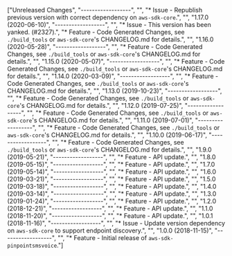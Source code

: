 ["Unreleased Changes", "------------------", "", "* Issue - Republish previous version with correct dependency on `aws-sdk-core`.", "", "1.17.0 (2020-06-10)", "------------------", "", "* Issue - This version has been yanked. (#2327).", "* Feature - Code Generated Changes, see `./build_tools` or `aws-sdk-core`'s CHANGELOG.md for details.", "", "1.16.0 (2020-05-28)", "------------------", "", "* Feature - Code Generated Changes, see `./build_tools` or `aws-sdk-core`'s CHANGELOG.md for details.", "", "1.15.0 (2020-05-07)", "------------------", "", "* Feature - Code Generated Changes, see `./build_tools` or `aws-sdk-core`'s CHANGELOG.md for details.", "", "1.14.0 (2020-03-09)", "------------------", "", "* Feature - Code Generated Changes, see `./build_tools` or `aws-sdk-core`'s CHANGELOG.md for details.", "", "1.13.0 (2019-10-23)", "------------------", "", "* Feature - Code Generated Changes, see `./build_tools` or `aws-sdk-core`'s CHANGELOG.md for details.", "", "1.12.0 (2019-07-25)", "------------------", "", "* Feature - Code Generated Changes, see `./build_tools` or `aws-sdk-core`'s CHANGELOG.md for details.", "", "1.11.0 (2019-07-01)", "------------------", "", "* Feature - Code Generated Changes, see `./build_tools` or `aws-sdk-core`'s CHANGELOG.md for details.", "", "1.10.0 (2019-06-17)", "------------------", "", "* Feature - Code Generated Changes, see `./build_tools` or `aws-sdk-core`'s CHANGELOG.md for details.", "", "1.9.0 (2019-05-21)", "------------------", "", "* Feature - API update.", "", "1.8.0 (2019-05-15)", "------------------", "", "* Feature - API update.", "", "1.7.0 (2019-05-14)", "------------------", "", "* Feature - API update.", "", "1.6.0 (2019-03-21)", "------------------", "", "* Feature - API update.", "", "1.5.0 (2019-03-18)", "------------------", "", "* Feature - API update.", "", "1.4.0 (2019-03-14)", "------------------", "", "* Feature - API update.", "", "1.3.0 (2019-01-24)", "------------------", "", "* Feature - API update.", "", "1.2.0 (2018-12-21)", "------------------", "", "* Feature - API update.", "", "1.1.0 (2018-11-20)", "------------------", "", "* Feature - API update.", "", "1.0.1 (2018-11-16)", "------------------", "", "* Issue - Update version dependency on `aws-sdk-core` to support endpoint discovery.", "", "1.0.0 (2018-11-15)", "------------------", "", "* Feature - Initial release of `aws-sdk-pinpointsmsvoice`."]